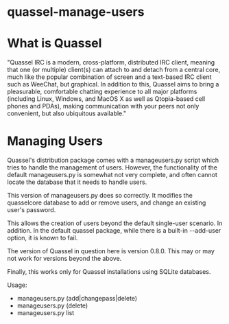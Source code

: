 quassel-manage-users
====================

# What is Quassel

"Quassel IRC is a modern, cross-platform, distributed IRC client, meaning that 
one (or multiple) client(s) can attach to and detach from a central core, much 
like the popular combination of screen and a text-based IRC client such as 
WeeChat, but graphical. In addition to this, Quassel aims to bring a 
pleasurable, comfortable chatting experience to all major platforms 
(including Linux, Windows, and MacOS X as well as Qtopia-based cell phones 
and PDAs), making communication with your peers not only convenient, but 
also ubiquitous available."


# Managing Users

Quassel's distribution package comes with a manageusers.py script which
tries to handle the management of users. However, the functionality of
the default manageusers.py is somewhat not very complete, and often
cannot locate the database that it needs to handle users. 

This version of manageusers.py does so correctly. It modifies the quasselcore 
database to add or remove users, and change an existing user's password.

This allows the creation of users beyond the default single-user scenario. 
In addition. In the default quassel package, while there is a built-in 
--add-user option, it is known to fail.

The version of Quassel in question here is version 0.8.0. This may or may 
not work for versions beyond the above.

Finally, this works only for Quassel installations using SQLite databases.

Usage:  
* manageusers.py (add|changepass|delete) <username>  
* manageusers.py (delete) <username>  
* manageusers.py list  


